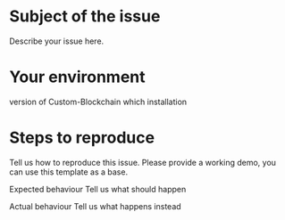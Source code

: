 # Subject of the issue
Describe your issue here.

# Your environment
version of Custom-Blockchain
which installation

# Steps to reproduce
Tell us how to reproduce this issue. Please provide a working demo, you can use this template as a base.

Expected behaviour
Tell us what should happen

Actual behaviour
Tell us what happens instead

